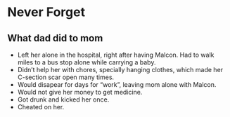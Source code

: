 # Never Forget

## What dad did to mom

* Left her alone in the hospital, right after having Malcon. Had to walk miles to a bus stop alone while carrying a baby.
* Didn’t help her with chores, specially hanging clothes, which made her C-section scar open many times.
* Would disapear for days for “work”, leaving mom alone with Malcon.
* Would not give her money to get medicine.
* Got drunk and kicked her once.
* Cheated on her.
